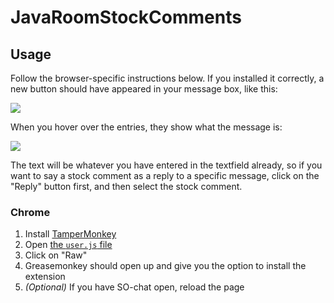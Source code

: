 # JavaRoomStockComments

## Usage

Follow the browser-specific instructions below. If you installed it correctly, a new button should have appeared in your message box, like this:

![](https://i.imgur.com/AURsJoJ.png)

When you hover over the entries, they show what the message is:

![](https://i.imgur.com/EENlPWK.png)

The text will be whatever you have entered in the textfield already, so if you want to say a stock comment as a reply to a specific message, click on the "Reply" button first, and then select the stock comment.


### Chrome

1. Install [TamperMonkey](https://chrome.google.com/webstore/detail/tampermonkey/dhdgffkkebhmkfjojejmpbldmpobfkfo)
2. Open [the `user.js` file](https://github.com/geisterfurz007/JavaRoomStockComments/blob/master/JavaRoomStockComments.user.js)
3. Click on "Raw"
4. Greasemonkey should open up and give you the option to install the extension
5. _(Optional)_ If you have SO-chat open, reload the page
